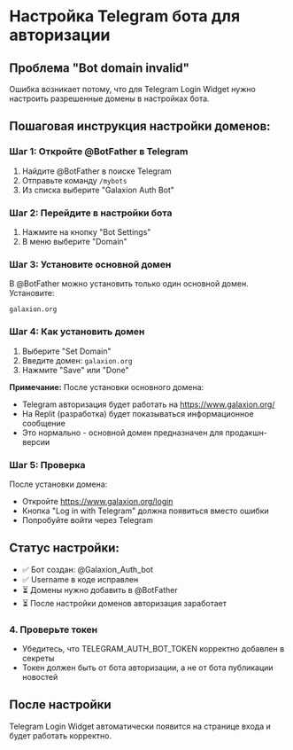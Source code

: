 # Настройка Telegram бота для авторизации

## Проблема "Bot domain invalid"

Ошибка возникает потому, что для Telegram Login Widget нужно настроить разрешенные домены в настройках бота.

## Пошаговая инструкция настройки доменов:

### Шаг 1: Откройте @BotFather в Telegram
1. Найдите @BotFather в поиске Telegram
2. Отправьте команду `/mybots`
3. Из списка выберите "Galaxion Auth Bot"

### Шаг 2: Перейдите в настройки бота
1. Нажмите на кнопку "Bot Settings"
2. В меню выберите "Domain"

### Шаг 3: Установите основной домен
В @BotFather можно установить только один основной домен. Установите:

```
galaxion.org
```

### Шаг 4: Как установить домен
1. Выберите "Set Domain"
2. Введите домен: `galaxion.org`
3. Нажмите "Save" или "Done"

**Примечание:** После установки основного домена:
- Telegram авторизация будет работать на https://www.galaxion.org/
- На Replit (разработка) будет показываться информационное сообщение
- Это нормально - основной домен предназначен для продакшн-версии

### Шаг 5: Проверка
После установки домена:
- Откройте https://www.galaxion.org/login
- Кнопка "Log in with Telegram" должна появиться вместо ошибки
- Попробуйте войти через Telegram

## Статус настройки:
- ✅ Бот создан: @Galaxion_Auth_bot
- ✅ Username в коде исправлен
- ⏳ Домены нужно добавить в @BotFather
- ⏳ После настройки доменов авторизация заработает

### 4. Проверьте токен
- Убедитесь, что TELEGRAM_AUTH_BOT_TOKEN корректно добавлен в секреты
- Токен должен быть от бота авторизации, а не от бота публикации новостей

## После настройки
Telegram Login Widget автоматически появится на странице входа и будет работать корректно.
